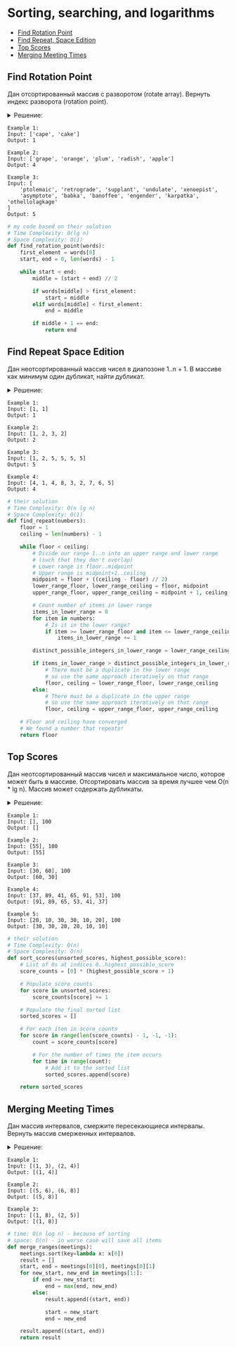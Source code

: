 # Sorting, searching, and logarithms
+ [Find Rotation Point](#find-rotation-point)
+ [Find Repeat, Space Edition](#find-repeat-space-edition)
+ [Top Scores](#top-scores)
+ [Merging Meeting Times](#merging-meeting-times)


## Find Rotation Point
Дан отсортированный массив с разворотом (rotate array).
Вернуть индекс разворота (rotation point).

<details><summary>Решение:</summary><blockquote>

<ol>
 <li>Находим центральный элемент.</li>
 <li>Если центральный элемент больше чем первый элемент, то идем вправо.</li>
 <li>Если центральный элемент меньше чем первый элемент, то идем влево.</li>
 <li>Если остается два элемента в массиве, нам нужно вернуть индекс 2-го элемента.</li>
</ol>

</blockquote></details>

```
Example 1:
Input: ['cape', 'cake']
Output: 1

Example 2:
Input: ['grape', 'orange', 'plum', 'radish', 'apple']
Output: 4

Example 3:
Input: [
    'ptolemaic', 'retrograde', 'supplant', 'undulate', 'xenoepist', 
    'asymptote', 'babka', 'banoffee', 'engender', 'karpatka', 'othellolagkage'
]
Output: 5
```

```python
# my code based on their solution
# Time Complexity: O(lg n)
# Space Complexity: O(1)
def find_rotation_point(words):
    first_element = words[0]
    start, end = 0, len(words) - 1

    while start < end:
        middle = (start + end) // 2

        if words[middle] > first_element:
            start = middle
        elif words[middle] < first_element:
            end = middle

        if middle + 1 == end:
            return end

```



## Find Repeat Space Edition
Дан неотсортированный массив чисел в диапозоне  1..n + 1.
В массиве как минимум один дубликат, найти дубликат.

<details><summary>Решение:</summary><blockquote>

<ol>
 <li>Определить начало и конец массива.</li>
 <li>Определить центр массива.</li>
 <li>Определить нижнюю границу нижнего диапозона + определить верхнюю границу нижнего диапозона.</li>
 <li>Определить нижнюю границу верхнего диапозона + определить верхнюю границу верхнего диапозона.</li>
 <li>Подсчитать кол-во чисел в нижнем диапозоне.</li>
 <li>Подсчитать кол-во УНИКАЛЬНЫХ чисел в нижнем диапозоне.</li>
 <li>Если чисел в нижнем диапозоне больше чем уникальных чисел в нижнем диапозоне, значит сжать массив к нижнему диапозону.</li>
 <li>Иначе дубликат находится в верхнем диапозоне, значит сжать массив к верхнему диапозону.</li>
 <li>Когда указатели начала и конца массива сойдутся, мы получим дубликат под указателем начала массива.</li>
</ol>

</blockquote></details>

```
Example 1: 
Input: [1, 1]
Output: 1

Example 2:
Input: [1, 2, 3, 2]
Output: 2

Example 3:
Input: [1, 2, 5, 5, 5, 5]
Output: 5

Example 4:
Input: [4, 1, 4, 8, 3, 2, 7, 6, 5]
Output: 4
```

```python
# their solution 
# Time Complexity: O(n lg n)
# Space Complexity: O(1)
def find_repeat(numbers):
    floor = 1
    ceiling = len(numbers) - 1

    while floor < ceiling:
        # Divide our range 1..n into an upper range and lower range
        # (such that they don't overlap)
        # Lower range is floor..midpoint
        # Upper range is midpoint+1..ceiling
        midpoint = floor + ((ceiling - floor) // 2)
        lower_range_floor, lower_range_ceiling = floor, midpoint
        upper_range_floor, upper_range_ceiling = midpoint + 1, ceiling

        # Count number of items in lower range
        items_in_lower_range = 0
        for item in numbers:
            # Is it in the lower range?
            if item >= lower_range_floor and item <= lower_range_ceiling:
                items_in_lower_range += 1

        distinct_possible_integers_in_lower_range = lower_range_ceiling - lower_range_floor + 1

        if items_in_lower_range > distinct_possible_integers_in_lower_range:
            # There must be a duplicate in the lower range
            # so use the same approach iteratively on that range
            floor, ceiling = lower_range_floor, lower_range_ceiling
        else:
            # There must be a duplicate in the upper range
            # so use the same approach iteratively on that range
            floor, ceiling = upper_range_floor, upper_range_ceiling

    # Floor and ceiling have converged
    # We found a number that repeats!
    return floor

```


## Top Scores
Дан неотсортированный массив чисел и максимальное число, которое может быть в массиве.
Отсортировать массив за время лучшее чем O(n * lg n).
Массив может содержать дубликаты.

<details><summary>Решение:</summary><blockquote>

<ol>
 <li>Используем "Сортировку подсчётом".</li>
 <li>Создать массив размером с самое максимальное число, которое может быть во входном массиве.</li>
 <li>Индексы созданного массива означают числа входного массива, значения - кол-во появлений числа во входном массиве.</li>
 <li>Итерируем с конца созданный массив, добавляем индексы массивы как числа в результирующий массив, если значение индекса != 0.</li>
</ol>

</blockquote></details>

```
Example 1: 
Input: [], 100
Output: []

Example 2:
Input: [55], 100
Output: [55]

Example 3:
Input: [30, 60], 100
Output: [60, 30]

Example 4:
Input: [37, 89, 41, 65, 91, 53], 100
Output: [91, 89, 65, 53, 41, 37]

Example 5:
Input: [20, 10, 30, 30, 10, 20], 100
Output: [30, 30, 20, 20, 10, 10]
```

```python
# their solution
# Time Complexity: O(n)
# Space Complexity: O(n)
def sort_scores(unsorted_scores, highest_possible_score):
    # List of 0s at indices 0..highest_possible_score
    score_counts = [0] * (highest_possible_score + 1)

    # Populate score_counts
    for score in unsorted_scores:
        score_counts[score] += 1

    # Populate the final sorted list
    sorted_scores = []

    # For each item in score_counts
    for score in range(len(score_counts) - 1, -1, -1):
        count = score_counts[score]

        # For the number of times the item occurs
        for time in range(count):
            # Add it to the sorted list
            sorted_scores.append(score)

    return sorted_scores

```


## Merging Meeting Times
Дан массив интервалов, смержите пересекающиеся интервалы.
Вернуть массив смерженных интервалов.

<details><summary>Решение:</summary><blockquote>

<ol>
 <li>Отсортировать инпут по первым элемента кортежа.</li>
 <li>Инициализировать старт и конец.</li>
 <li>Смержить интервалы, если они пересекаются.</li>
 <li>Добавить, в результат, если не пересекаются, обновить старт и конец.</li>
 <li>После завершения цикла добавить последний элемент в результат.</li>
</ol>

</blockquote></details>

```
Example 1:
Input: [(1, 3), (2, 4)]
Output: [(1, 4)]

Example 2:
Input: [(5, 6), (6, 8)]
Output: [(5, 8)]

Example 3:
Input: [(1, 8), (2, 5)]
Output: [(1, 8)]
```

```python
# time: O(n log n) - because of sorting
# space: O(n) - in worse case will save all items
def merge_ranges(meetings):
    meetings.sort(key=lambda x: x[0])
    result = []
    start, end = meetings[0][0], meetings[0][1]
    for new_start, new_end in meetings[1:]:
        if end >= new_start:
            end = max(end, new_end)
        else:
            result.append((start, end))

            start = new_start
            end = new_end

    result.append((start, end))
    return result

```
